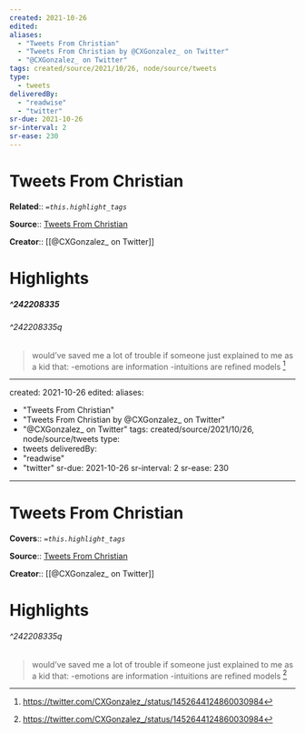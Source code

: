 ```yaml
---
created: 2021-10-26
edited:
aliases:
  - "Tweets From Christian"
  - "Tweets From Christian by @CXGonzalez_ on Twitter"
  - "@CXGonzalez_ on Twitter"
tags: created/source/2021/10/26, node/source/tweets
type: 
  - tweets
deliveredBy: 
  - "readwise"
  - "twitter"
sr-due: 2021-10-26
sr-interval: 2
sr-ease: 230
---
```

# Tweets From Christian

**Related**:: 
*`=this.highlight_tags`*

**Source**:: [Tweets From Christian](https://twitter.com/CXGonzalez_)

**Creator**:: [[@CXGonzalez_ on Twitter]]

# Highlights
##### ^242208335

  


###### ^242208335q

> would’ve saved me a lot of trouble if someone just explained to me as a kid that:
> -emotions are information
> -intuitions are refined models 
  [^242208335]

[^242208335]: https://twitter.com/CXGonzalez_/status/1452644124860030984

---
created: 2021-10-26
edited:
aliases:
  - "Tweets From Christian"
  - "Tweets From Christian by @CXGonzalez_ on Twitter"
  - "@CXGonzalez_ on Twitter"
tags: created/source/2021/10/26, node/source/tweets
type: 
  - tweets
deliveredBy: 
  - "readwise"
  - "twitter"
sr-due: 2021-10-26
sr-interval: 2
sr-ease: 230
---
# Tweets From Christian

**Covers**:: 
*`=this.highlight_tags`*

**Source**:: [Tweets From Christian](https://twitter.com/CXGonzalez_)

**Creator**:: [[@CXGonzalez_ on Twitter]]

# Highlights



###### ^242208335q

> would’ve saved me a lot of trouble if someone just explained to me as a kid that:
> -emotions are information
> -intuitions are refined models 
  [^242208335]

[^242208335]: https://twitter.com/CXGonzalez_/status/1452644124860030984

